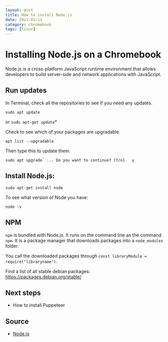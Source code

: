 ```yaml
---
layout: post
title: How to install Node.js
date: 2021-01-11
category: chromebook
tags: [linux]
---
```


# Installing Node.js on a Chromebook

Node.js is a cross-platform JavaScript runtime environment that allows developers to build server-side and network applications with JavaScript.

## Run updates

In Terminal, check all the repositories to see if you need any updates.

`sudo apt update`

or `sudo apt-get update`*

Check to see which of your packages are upgradable.

`apt list --upgradable`

Then type this to update them.

``sudo apt upgrade`
...
Do you want to continue? [Y/n]   y``

## Install Node.js:

`sudo apt-get install node`

To see what version of Node you have:

`node -v`

## NPM

`npm` is bundled with Node.js. It runs on the command line as the command `npm`. It is a package manager that downloads packages into a `node_modules` folder.

You call the downloaded packages through `const libraryModule = require("libraryname")`.

Find a list of all stable debian packages:
https://packages.debian.org/stable/

## Next steps
- How to install Puppeteer

## Source
- [Node.js](https://developer.mozilla.org/en-US/docs/Glossary/Node.js)
